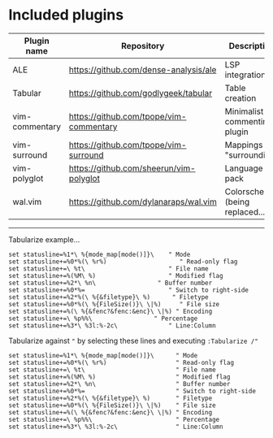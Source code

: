 # Included plugins

| Plugin name    | Repository                              | Description                     |
| ---            | ---                                     | ---                             |
| ALE            | https://github.com/dense-analysis/ale   | LSP integration                 |
| Tabular        | https://github.com/godlygeek/tabular    | Table creation                  |
| vim-commentary | https://github.com/tpope/vim-commentary | Minimalist commenting plugin    |
| vim-surround   | https://github.com/tpope/vim-surround   | Mappings for "surrounding"      |
| vim-polyglot   | https://github.com/sheerun/vim-polyglot | Language pack                   |
| wal.vim        | https://github.com/dylanaraps/wal.vim   | Colorscheme (being replaced...) |

---

Tabularize example...

```vim
set statusline=%1*\ %{mode_map[mode()]}\    " Mode
set statusline+=%0*%(\ %r%)                    " Read-only flag
set statusline+=\ %t\                       " File name
set statusline+=%(%M\ %)                    " Modified flag
set statusline+=%2*\ %n\                 " Buffer number
set statusline+=%0*%=                       " Switch to right-side
set statusline+=%2*%(\ %{&filetype}\ %)      " Filetype
set statusline+=%0*%(\ %{FileSize()}\ \|%)     " File size
set statusline+=%(\ %{&fenc?&fenc:&enc}\ \|%) " Encoding
set statusline+=\ %p%%\                 " Percentage
set statusline+=%3*\ %3l:%-2c\              " Line:Column
```

Tabularize against `"` by selecting these lines and executing `:Tabularize /"`
```vim
set statusline=%1*\ %{mode_map[mode()]}\      " Mode
set statusline+=%0*%(\ %r%)                   " Read-only flag
set statusline+=\ %t\                         " File name
set statusline+=%(%M\ %)                      " Modified flag
set statusline+=%2*\ %n\                      " Buffer number
set statusline+=%0*%=                         " Switch to right-side
set statusline+=%2*%(\ %{&filetype}\ %)       " Filetype
set statusline+=%0*%(\ %{FileSize()}\ \|%)    " File size
set statusline+=%(\ %{&fenc?&fenc:&enc}\ \|%) " Encoding
set statusline+=\ %p%%\                       " Percentage
set statusline+=%3*\ %3l:%-2c\                " Line:Column
```
